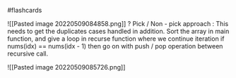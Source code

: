#flashcards 

![[Pasted image 20220509084858.png]]
?
Pick / Non - pick approach : This needs to get the duplicates cases handled in addition. Sort the array in main function, and give a loop in recurse function where we continue iteration if nums(idx) == nums(idx - 1) then go on with push / pop operation between recursive call.

![[Pasted image 20220509085726.png]]